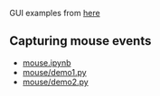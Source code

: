 GUI examples from [here](http://opencv-python-tutroals.readthedocs.io/en/latest/py_tutorials/py_gui/py_table_of_contents_gui/py_table_of_contents_gui.html)


## Capturing mouse events

* [mouse.ipynb](mouse.ipynb)
* [mouse/demo1.py](mouse/demo1.py)
* [mouse/demo2.py](mouse/demo2.py)

